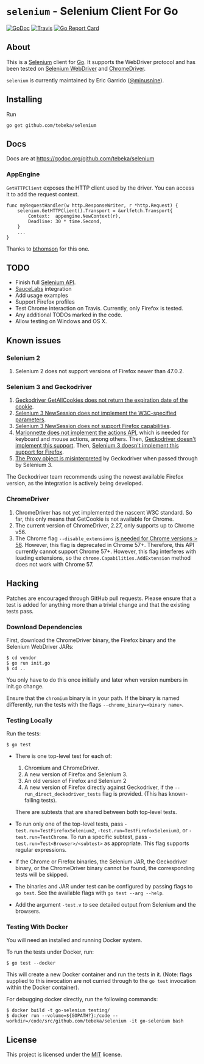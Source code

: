 # `selenium` - Selenium Client For Go

[![GoDoc](https://godoc.org/github.com/tebeka/selenium?status.svg)](https://godoc.org/github.com/tebeka/selenium)
[![Travis](https://travis-ci.org/tebeka/selenium.svg?branch=master)](https://travis-ci.org/tebeka/selenium)
[![Go Report Card](https://goreportcard.com/badge/github.com/tebeka/selenium)](https://goreportcard.com/report/github.com/tebeka/selenium)

## About

This is a [Selenium][selenium] client for [Go][go]. It supports the WebDriver
protocol and has been tested on [Selenium WebDriver][selenium] and
[ChromeDriver][chromedriver].

`selenium` is currently maintained by Eric Garrido ([@minusnine][minusnine]).

[selenium]: http://seleniumhq.org/
[go]: http://golang.org/
[server]: http://seleniumhq.org/download/
[chromedriver]: https://sites.google.com/a/chromium.org/chromedriver/
[minusnine]: http://github.com/minusnine

## Installing

Run

    go get github.com/tebeka/selenium

## Docs

Docs are at https://godoc.org/github.com/tebeka/selenium

### AppEngine

`GetHTTPClient` exposes the HTTP client used by the driver. You can access it to
add the request context.

    func myRequestHandler(w http.ResponseWriter, r *http.Request) {
        selenium.GetHTTPClient().Transport = &urlfetch.Transport{
            Context:  appengine.NewContext(r),
            Deadline: 30 * time.Second,
        }
        ...
    }

Thanks to [bthomson](https://bitbucket.org/tebeka/selenium/issue/8) for this
one.

## TODO

* Finish full [Selenium API][api].
* [SauceLabs][sauce] integration
* Add usage examples
* Support Firefox profiles
* Test Chrome interaction on Travis. Currently, only Firefox is tested.
* Any additional TODOs marked in the code.
* Allow testing on Windows and OS X.

[api]: https://www.w3.org/TR/webdriver/
[sauce]: http://saucelabs.com/docs/quickstart

## Known issues

### Selenium 2

1. Selenium 2 does not support versions of Firefox newer than 47.0.2.

### Selenium 3 and Geckodriver

1. [Geckodriver GetAllCookies does not return the expiration date of the
   cookie](https://github.com/mozilla/geckodriver/issues/463).
2. [Selenium 3 NewSession does not implement the W3C-specified
   parameters](https://github.com/SeleniumHQ/selenium/issues/2827).
3. [Selenium 3 NewSession does not support Firefox
   capabilities](https://github.com/SeleniumHQ/selenium/issues/3055).
4. [Marionnette does not implement the actions
   API](https://bugzilla.mozilla.org/show_bug.cgi?id=1292178), which is needed
   for keyboard and mouse actions, among others. Then, [Geckodriver doesn't
   implement this support](https://github.com/mozilla/geckodriver/issues/159).
   Then, [Selenium 3 doesn't implement this support for
   Firefox](https://github.com/SeleniumHQ/selenium/issues/2285).
5. [The Proxy object is
   misinterpreted](https://github.com/mozilla/geckodriver/issues/490) by
   Geckodriver when passed through by Selenium 3.

The Geckodriver team recommends using the newest available Firefox version, as
the integration is actively being developed.

### ChromeDriver

1. ChromeDriver has not yet implemented the nascent W3C standard. So far, this
	 only means that GetCookie is not available for Chrome.
2. The current version of ChromeDriver, 2.27, only supports up to Chrome v56.
3. The Chrome flag `--disable_extensions` [is needed for Chrome versions >
	 56](https://bugs.chromium.org/p/chromedriver/issues/detail?id=1625).
	 However, this flag is deprecated in Chrome 57+. Therefore, this API
	 currently cannot support Chrome 57+. However, this flag interferes with
	 loading extensions, so the `chrome.Capabilities.AddExtension` method does
	 not work with Chrome 57.

## Hacking

Patches are encouraged through GitHub pull requests. Please ensure that a test
is added for anything more than a trivial change and that the existing tests
pass.

### Download Dependencies

First, download the ChromeDriver binary, the Firefox binary and the Selenium
WebDriver JARs:

    $ cd vendor
    $ go run init.go
    $ cd ..

You only have to do this once initially and later when version numbers in
init.go change.

Ensure that the `chromium` binary is in your path. If the binary is named
differently, run the tests with the flags `--chrome_binary=<binary name>`.

### Testing Locally

Run the tests:

    $ go test 

* There is one top-level test for each of:
    1. Chromium and ChromeDriver.
    2. A new version of Firefox and Selenium 3.
    3. An old version of Firefox and Selenium 2
    4. A new version of Firefox directly against Geckodriver, if the
       `--run_direct_deckodriver_tests` flag is provided. (This has
       known-failing tests).
    
  There are subtests that are shared between both top-level tests.
* To run only one of the top-level tests, pass
  `-test.run=TestFirefoxSelenium2`, `-test.run=TestFirefoxSelenium3`, or
  `-test.run=TestChrome`. To run a specific subtest, pass
  `-test.run=Test<Browser>/<subtest>` as appropriate. This flag supports
  regular expressions.
* If the Chrome or Firefox binaries, the Selenium JAR, the Geckodriver binary,
  or the ChromeDriver binary cannot be found, the corresponding tests will be
  skipped.
* The binaries and JAR under test can be configured by passing flags to `go
  test`. See the available flags with `go test --arg --help`.
* Add the argument `-test.v` to see detailed output from Selenium and the
  browsers.

### Testing With Docker

You will need an installed and running Docker system.

To run the tests under Docker, run:

    $ go test --docker

This will create a new Docker container and run the tests in it. (Note: flags
supplied to this invocation are not curried through to the `go test` invocation
within the Docker container).

For debugging docker directly, run the following commands:

    $ docker build -t go-selenium testing/
    $ docker run --volume=${GOPATH?}:/code --workdir=/code/src/github.com/tebeka/selenium -it go-selenium bash

## License

This project is licensed under the [MIT][mit] license.

[mit]: https://raw.githubusercontent.com/tebeka/selenium/master/LICENSE
